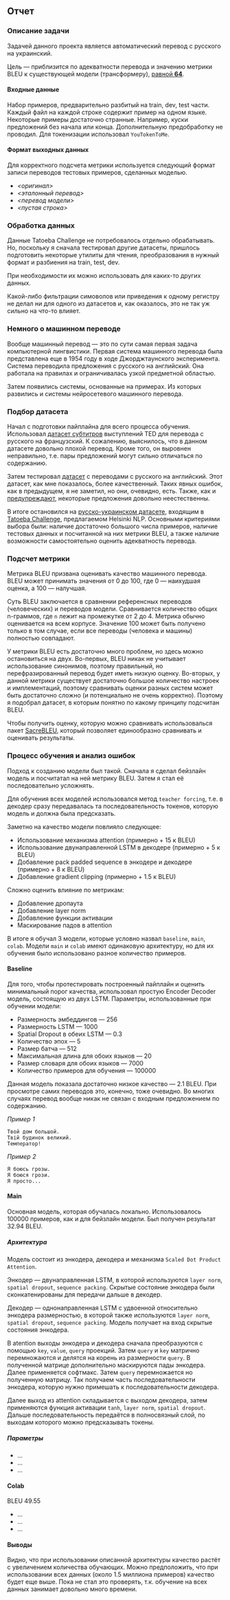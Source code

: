 ## Отчет

### Описание задачи
Задачей данного проекта является автоматический перевод с русского на украинский.

Цель — приблизится по адекватности перевода и значению метрики BLEU к существующей модели (трансформеру), 
[равной **64**](https://github.com/Helsinki-NLP/Tatoeba-Challenge/tree/master/models/rus-ukr).

#### Входные данные
Набор примеров, предварительно разбитый на train, dev, test части. Каждый файл на каждой строке содержит пример на
одном языке. Некоторые примеры достаточно странные. Например, куски предложений без начала или конца. Дополнительную 
предобработку не проводил. Для токенизации использовал `YouTokenToMe`.

#### Формат выходных данных
Для корректного подсчета метрики используется следующий формат записи переводов тестовых примеров, сделанных моделью.

- *<оригинал>*
- *<эталонный перевод>*
- *<перевод модели>*
- *<пустая строка>*

### Обработка данных
Данные Tatoeba Challenge не потребовалось отдельно обрабатывать. Но, поскольку я сначала тестировал другие датасеты,
пришлось подготовить некоторые утилиты для чтения, преобразования в нужный формат и разбиения на train, test, dev.

При необходимости их можно использовать для каких-то других данных.

Какой-либо фильтрации симоволов или приведения к одному регистру не делал ни для одного из датасетов и, как оказалось,
это не так уж сильно на что-то влияет.

### Немного о машинном переводе
Вообще машинный перевод — это по сути самая первая задача компьютерной лингвистики. Первая система машинного перевода
была представлена еще в 1954 году в ходе Джорджтаунского эксперимента. Система переводила предложения с русского на
английский. Она работала на правилах и ограничивалась узкой предметной областью.


Затем появились системы, основанные на примерах. Из которых развились и системы нейросетевого машинного перевода.


### Подбор датасета
Начал с подготовки пайплайна для всего процесса обучения. Использовал 
[датасет субтитров](https://github.com/ajinkyakulkarni14/TED-Multilingual-Parallel-Corpus) выступлений TED для перевода
с русского на французский. К сожалению, выяснилось, что в данном датасете довольно плохой перевод. Кроме того, он 
выровнен неправильно, т.е. пары предложений могут сильно отличаться по содержанию.

Затем тестировал [датасет](https://www.manythings.org/anki/) с переводами с русского на английский. Этот датасет, как
мне показалось, более качественный. Таких явных ошибок, как в предыдущем, я не заметил, но они, очевидно, есть. Также,
как и [предупреждают](https://www.manythings.org/corpus/warningtatoeba.html), некоторые предложения довольно
неестественны.

В итоге остановился на [русско-украинском датасете](https://object.pouta.csc.fi/Tatoeba-Challenge/rus-ukr.tar),
входящим в [Tatoeba Challenge](https://github.com/Helsinki-NLP/Tatoeba-Challenge), предлагаемом Helsinki NLP.
Основными критериями выбора были: наличие достаточно большого числа примеров, наличие тестовых данных и посчитанной
на них метрики BLEU, а также наличие возможности самостоятельно оценить адекватность перевода.

### Подсчет метрики

Метрика BLEU призвана оценивать качество машинного перевода. BLEU может принимать значения от 0 до 100, где
0 — наихудшая оценка, а 100 — налучшая.


Суть BLEU заключается в сравнении референсных переводов (человеческих) и переводов модели. Сравнивается количество
общих n-граммов, где `n` лежит на промежутке от 2 до 4. Метрика обычно оценивается на всем корпусе. Значение 100
может быть получено только в том случае, если все переводы (человека и машины) полностью совпадают.


У метрики BLEU есть достаточно много проблем, но здесь можно остановиться на двух. Во-первых, BLEU никак не учитывает
использование синонимов, поэтому правильный, но перефразированный перевод будет иметь низкую оценку. Во-вторых, у данной
метрики существует достаточно большое количество настроек и имплементаций, поэтому сравнивать оценки разных систем может
быть достаточно сложно (и потенциально не очень корректно). Поэтому я подобрал датасет, в которым понятно по какому принципу
подсчитан BLEU.


Чтобы получить оценку, которую можно сравнивать использовалься пакет [SacreBLEU](https://github.com/mjpost/sacrebleu), который позволяет
единообразно сравнивать и оценивать результаты.


### Процесс обучения и анализ ошибок

Подход к созданию модели был такой. Сначала я сделал бейзлайн модель и посчитатал на ней метрику BLEU.
Затем я стал её последовательно усложнять.


Для обучения всех моделей использовался метод `teacher forcing`, т.е. в декодер сразу передавалась та
последовательность токенов, которую модель и должна была предсказать.


Заметно на качество модели повлияло следующее:
- Использование механизма attention (примерно + 15 к BLEU)
- Использование двунаправленной LSTM в декодере (примерно + 5 к BLEU)
- Добавление pack padded sequence в энкодере и декодере (примерно + 8 к BLEU)
- Добавление gradient clipping (примерно + 1.5 к BLEU)

Сложно оценить влияние по метрикам:
- Добавление дропаута
- Добавление layer norm
- Добавление функции активации
- Маскирование падов в attention

В итоге я обучал 3 модели, которые условно назвал `baseline`, `main`, `colab`. Модели `main` и `colab` имеют одинаковую архитектуру,
но для их обучения было использовано разное количество примеров.

#### Baseline
Для того, чтобы протестировать построенный пайплайн и оценить минимальный порог качества, использовал простую Encoder
Decoder модель, состоящую из двух LSTM.
Параметры, использованные при обучении модели:


- Размерность эмбеддингов — 256
- Размерность LSTM — 1000
- Spatial Dropout в обеих LSTM — 0.3
- Количество эпох — 5
- Размер батча — 512
- Максимальная длина для обоих языков — 20
- Размер словаря для обоих языков — 7000
- Количество примеров для обучения — 100000

Данная модель показала достаточно низкое качество — 2.1 BLEU. При просмотре самих переводов это, конечно, тоже очевидно.
Во многих случаях перевод вообще никак не связан с входным предложением по содержанию.

*Пример 1*
```
Твой дом большой.
Твій будинок великий.
Температор!
```
*Пример 2*
```
Я боюсь грозы.
Я боюся грози.
Я просто...
```


#### Main

Основная модель, которая обучалась локально. Использовалось 100000 примеров, как и для бейзлайн модели.
Был получен результат 32.94 BLEU.

##### Архитектура

Модель состоит из энкодера, декодера и механизма `Scaled Dot Product Attention`.

Энкодер — двунаправленная LSTM, в которой используются `layer norm`, `spatial dropout`, `sequence packing`.
Скрытые состояние энкодера были сконкатенированы для передачи дальше в декодер.

Декодер — однонаправленная LSTM с удвоенной относительно энкодера размерностью, в которой также используются
`layer norm`, `spatial dropout`, `sequence packing`. Модель получает на вход скрытые состояния энкодера.

В atention выходы энкодера и декодера сначала преобразуются с помощью `key`, `value`, `query` проекций. Затем
`query` и `key` матрично перемножаются и делятся на корень из размерности `query`. В полученной матрице
дополнительно маскируются пады энкодера. Далее применяется софтмакс. Затем `query` перемножается но полученную
матрицу. Так получаем часть последовательности энкодера, которую нужно примешать к последовательности декодера.

Далее выход из attention складывается с выходом декодера, затем применяются функция активации `tanh`, `layer norm`,
`spatial dropout`. Дальше последовательность передаётся в полносвязный слой, по выходам которого можно предсказывать
токены.

##### Параметры

- ...
- ...
- ...



#### Colab

BLEU 49.55

- ...
- ...
- ...


#### Выводы

Видно, что при использовании описанной архитектуры качество растёт с увеличением количества обучающих. Можно предположить,
что при использовании всех данных (около 1.5 миллиона примеров) качество будет еще выше. Пока не стал это проверять, т.к.
обучение на всех данных занимает довольно много времени.
